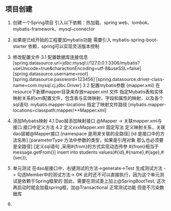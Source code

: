 ## 项目创建
1. 创建一个Spring项目 
    引入以下依赖：热加载、spring web、lombok、mybatis-framework、mysql-connector
2. 如果是已经开始的工程要加mybatis功能
    需要引入 mybatis-spring-boot-starter 依赖，spring可以实现灵活版本控制
3. 修改配置文件
    3.1 配置数据库连接信息
        [spring.datasource.url=jdbc:mysql://127.0.0.1:3306/mybatis?useUnicode=true&charactionEncoding=utf-8&useSSL=false]
        [spring.datasource.username=root]
        [spring.datasource.password=123456]
        [spring.datasource.driver-class-name=com.mysql.cj.jdbc.Driver]
    3.2 配置mybatis参数  (mapper.xml)
        在resource下新建mapper目录来存放mapper.xml 文件
        指定Mybatis表和实体映射关系的xml配置文件，包含表与实体映射，字段和属性的映射，以及各个sql语句.
        mybatis.mapper-locations 指定了映射文件路径
        [mybatis.mapper-locations=classpath:mapper/**Mapper.xml]
4. 添加Mybatis映射
    4.1 Dao层添加映射接口
        @Mapper -> 关联mapper.xml与接口
        接口中定义方法
    4.2 定义xxxMapper.xml
        固定写法
            <?xml version="1.0" encoding="UTF-8" ?>
            <!DOCTYPE mapper
                    PUBLIC "-//mybatis.org//DTD Mapper 3.0//EN"
                    "http://mybatis.org/dtd/mybatis-3-mapper.dtd">
        定义映射关系，关联dao层被@Mapper接口
        [namespace 是用来关联的全路径]
        [id 是接口中的方法名称]
        [parameterType 方法中参数的类型，如果是引用对象 那么也必须要是全路径]
        [定义sql语句 ,采用#{from}的方式实现动态传参 #{from}相当于 message.getFrom()]
            <mapper namespace = "com.example.mybatis.dao.studentMapper">
                <insert id="addStudent" parameterType="com.example.mybatis.model.students">
                    insert into students values(#{id},#{name},#{age},#{sec});
                </insert>
            </mapper>     
5. 单元测试
    在dao层接口中，右键测试的方法->generate->Test 生成测试方法 -> 勾选Member中的测试方法-> OK
    此时还不可以直接执行，因为这个单元测试是依赖于Spring框架的
    因此，需要在测试类上加上@SpringBootTest, 这次再启动时就会加载spring框，加@Transactional 正常测试功能 但是不污染数据库
    
6. 